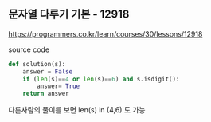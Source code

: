 ## 문자열 다루기 기본 - 12918

https://programmers.co.kr/learn/courses/30/lessons/12918



source code

```python
def solution(s):
    answer = False
    if (len(s)==4 or len(s)==6) and s.isdigit():
        answer= True
    return answer
```

다른사람의 풀이를 보면 len(s) in (4,6) 도 가능